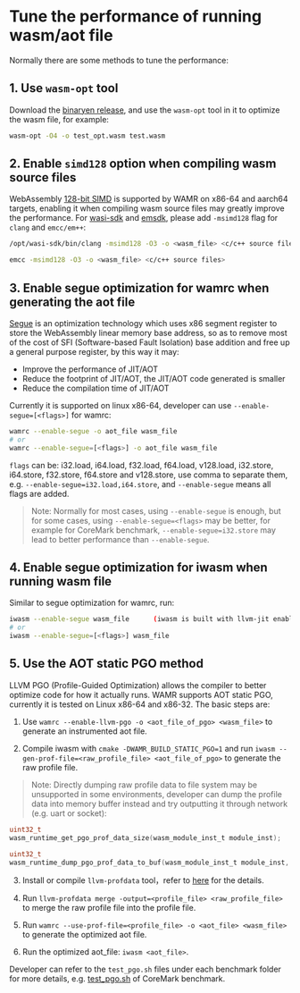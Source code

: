 # Tune the performance of running wasm/aot file

Normally there are some methods to tune the performance:

## 1. Use `wasm-opt` tool 

Download the [binaryen release](https://github.com/WebAssembly/binaryen/releases), and use the `wasm-opt` tool in it to optimize the wasm file, for example:

```bash
wasm-opt -O4 -o test_opt.wasm test.wasm
```

## 2. Enable `simd128` option when compiling wasm source files

WebAssembly [128-bit SIMD](https://github.com/WebAssembly/simd) is supported by WAMR on x86-64 and aarch64 targets, enabling it when compiling wasm source files may greatly improve the performance. For [wasi-sdk](https://github.com/WebAssembly/wasi-sdk) and [emsdk](https://github.com/emscripten-core/emsdk), please add `-msimd128` flag for `clang` and `emcc/em++`:

```bash
/opt/wasi-sdk/bin/clang -msimd128 -O3 -o <wasm_file> <c/c++ source files>

emcc -msimd128 -O3 -o <wasm_file> <c/c++ source files>
```

## 3. Enable segue optimization for wamrc when generating the aot file

[Segue](https://plas2022.github.io/files/pdf/SegueColorGuard.pdf) is an optimization technology which uses x86 segment register to store the WebAssembly linear memory base address, so as to remove most of the cost of SFI (Software-based Fault Isolation) base addition and free up a general purpose register, by this way it may:
- Improve the performance of JIT/AOT
- Reduce the footprint of JIT/AOT, the JIT/AOT code generated is smaller
- Reduce the compilation time of JIT/AOT

Currently it is supported on linux x86-64, developer can use `--enable-segue=[<flags>]` for wamrc:
```bash
wamrc --enable-segue -o aot_file wasm_file
# or
wamrc --enable-segue=[<flags>] -o aot_file wasm_file
```
`flags` can be: i32.load, i64.load, f32.load, f64.load, v128.load, i32.store, i64.store, f32.store, f64.store and v128.store, use comma to separate them, e.g. `--enable-segue=i32.load,i64.store`, and `--enable-segue` means all flags are added.

> Note: Normally for most cases, using `--enable-segue` is enough, but for some cases, using `--enable-segue=<flags>` may be better, for example for CoreMark benchmark, `--enable-segue=i32.store` may lead to better performance than `--enable-segue`.

## 4. Enable segue optimization for iwasm when running wasm file

Similar to segue optimization for wamrc, run:
``` bash
iwasm --enable-segue wasm_file      (iwasm is built with llvm-jit enabled)
# or
iwasm --enable-segue=[<flags>] wasm_file
```

## 5. Use the AOT static PGO method

LLVM PGO (Profile-Guided Optimization) allows the compiler to better optimize code for how it actually runs. WAMR supports AOT static PGO, currently it is tested on Linux x86-64 and x86-32. The basic steps are:

1. Use `wamrc --enable-llvm-pgo -o <aot_file_of_pgo> <wasm_file>` to generate an instrumented aot file.

2. Compile iwasm with `cmake -DWAMR_BUILD_STATIC_PGO=1` and run `iwasm --gen-prof-file=<raw_profile_file> <aot_file_of_pgo>` to generate the raw profile file.

> Note: Directly dumping raw profile data to file system may be unsupported in some environments, developer can dump the profile data into memory buffer instead and try outputting it through network (e.g. uart or socket):
```C
uint32_t
wasm_runtime_get_pgo_prof_data_size(wasm_module_inst_t module_inst);

uint32_t
wasm_runtime_dump_pgo_prof_data_to_buf(wasm_module_inst_t module_inst, char *buf, uint32_t len);
```

3. Install or compile `llvm-profdata` tool，refer to [here](../tests/benchmarks/README.md#install-llvm-profdata) for the details.

4. Run `llvm-profdata merge -output=<profile_file> <raw_profile_file>` to merge the raw profile file into the profile file.

5. Run `wamrc --use-prof-file=<profile_file> -o <aot_file> <wasm_file>` to generate the optimized aot file.

6. Run the optimized aot_file: `iwasm <aot_file>`.

Developer can refer to the `test_pgo.sh` files under each benchmark folder for more details, e.g. [test_pgo.sh](../tests/benchmarks/coremark/test_pgo.sh) of CoreMark benchmark.
